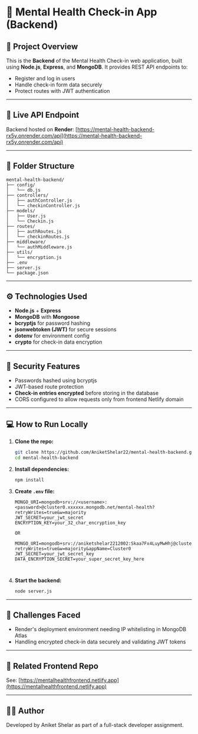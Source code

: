 # 🧠 Mental Health Check-in App (Backend)

## 📍 Project Overview

This is the **Backend** of the Mental Health Check-in web application, built using **Node.js**, **Express**, and **MongoDB**. It provides REST API endpoints to:

* Register and log in users
* Handle check-in form data securely
* Protect routes with JWT authentication

---

## 🚀 Live API Endpoint

Backend hosted on **Render**: [https://mental-health-backend-rx5y.onrender.com/api](https://mental-health-backend-rx5y.onrender.com/api)

---

## 📁 Folder Structure

```
mental-health-backend/
├── config/
│   └── db.js
├── controllers/
│   ├── authController.js
│   └── checkinController.js
├── models/
│   ├── User.js
│   └── Checkin.js
├── routes/
│   ├── authRoutes.js
│   └── checkinRoutes.js
├── middleware/
│   └── authMiddleware.js
├── utils/
│   └── encryption.js
├── .env
├── server.js
└── package.json
```

---

## ⚙️ Technologies Used

* **Node.js** + **Express**
* **MongoDB** with **Mongoose**
* **bcryptjs** for password hashing
* **jsonwebtoken (JWT)** for secure sessions
* **dotenv** for environment config
* **crypto** for check-in data encryption

---

## 🔐 Security Features

* Passwords hashed using bcryptjs
* JWT-based route protection
* **Check-in entries encrypted** before storing in the database
* CORS configured to allow requests only from frontend Netlify domain

---

## 💻 How to Run Locally

1. **Clone the repo:**

   ```bash
   git clone https://github.com/AniketShelar22/mental-health-backend.git
   cd mental-health-backend
   ```

2. **Install dependencies:**

   ```bash
   npm install
   ```

3. **Create `.env` file:**

   ```env
   MONGO_URI=mongodb+srv://<username>:<password>@cluster0.xxxxxx.mongodb.net/mental-health?retryWrites=true&w=majority
   JWT_SECRET=your_jwt_secret
   ENCRYPTION_KEY=your_32_char_encryption_key

   OR
    
   MONGO_URI=mongodb+srv://aniketshelar2212002:Skaa7Fx4LuyMwHhj@cluster0.7zmxjvu.mongodb.net/mentalhealth?retryWrites=true&w=majority&appName=Cluster0
   JWT_SECRET=your_jwt_secret_key
   DATA_ENCRYPTION_SECRET=your_super_secret_key_here


   ```
   

   
   ```

4. **Start the backend:**

   ```bash
   node server.js
   ```

---

## 🐛 Challenges Faced

* Render's deployment environment needing IP whitelisting in MongoDB Atlas
* Handling encrypted check-in data securely and validating JWT tokens

---

## 🔗 Related Frontend Repo

See: [https://mentalhealthfrontend.netlify.app](https://mentalhealthfrontend.netlify.app)

---

## 👨‍💻 Author

Developed by Aniket Shelar as part of a full-stack developer assignment.
